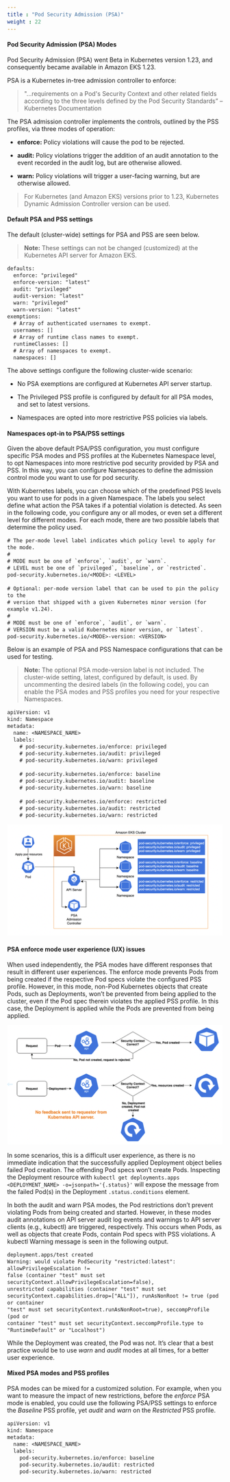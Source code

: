 ```yaml
---
title : "Pod Security Admission (PSA)"
weight : 22
---
```


#### Pod Security Admission (PSA) Modes

Pod Security Admission (PSA) went Beta in Kubernetes version 1.23, and consequently became available in Amazon EKS 1.23.

PSA is a Kubernetes in-tree admission controller to enforce: 

> "…requirements on a Pod's Security Context and other related fields according to the three levels defined by the Pod Security Standards” – Kubernetes Documentation

The PSA admission controller implements the controls, outlined by the PSS profiles, via three modes of operation:

- __enforce:__ Policy violations will cause the pod to be rejected.

- __audit:__ Policy violations trigger the addition of an audit annotation to the event recorded in the audit log, but are otherwise allowed.

- __warn:__ Policy violations will trigger a user-facing warning, but are otherwise allowed.

> For Kubernetes (and Amazon EKS) versions prior to 1.23, Kubernetes Dynamic Admission Controller version can be used.

#### Default PSA and PSS settings

The default (cluster-wide) settings for PSA and PSS are seen below.

> __Note:__ These settings can not be changed (customized) at the Kubernetes API server for Amazon EKS. 

```
defaults:
  enforce: "privileged"
  enforce-version: "latest"
  audit: "privileged"
  audit-version: "latest"
  warn: "privileged"
  warn-version: "latest"
exemptions:
  # Array of authenticated usernames to exempt.
  usernames: []
  # Array of runtime class names to exempt.
  runtimeClasses: []
  # Array of namespaces to exempt.
  namespaces: []
```

The above settings configure the following cluster-wide scenario:

- No PSA exemptions are configured at Kubernetes API server startup.

- The Privileged PSS profile is configured by default for all PSA modes, and set to latest versions.

- Namespaces are opted into more restrictive PSS policies via labels.


#### Namespaces opt-in to PSA/PSS settings

Given the above default PSA/PSS configuration, you must configure specific PSA modes and PSS profiles at the Kubernetes Namespace level, to opt Namespaces into more restrictive pod security provided by PSA and PSS. In this way, you can configure Namespaces to define the admission control mode you want to use for pod security. 

With Kubernetes labels, you can choose which of the predefined PSS levels you want to use for pods in a given Namespace. The labels you select define what action the PSA takes if a potential violation is detected. As seen in the following code, you configure any or all modes, or even set a different level for different modes. For each mode, there are two possible labels that determine the policy used.

```
# The per-mode level label indicates which policy level to apply for the mode.
#
# MODE must be one of `enforce`, `audit`, or `warn`.
# LEVEL must be one of `privileged`, `baseline`, or `restricted`.
pod-security.kubernetes.io/<MODE>: <LEVEL>

# Optional: per-mode version label that can be used to pin the policy to the
# version that shipped with a given Kubernetes minor version (for example v1.24).
#
# MODE must be one of `enforce`, `audit`, or `warn`.
# VERSION must be a valid Kubernetes minor version, or `latest`.
pod-security.kubernetes.io/<MODE>-version: <VERSION>
```

Below is an example of PSA and PSS Namespace configurations that can be used for testing. 

> __Note:__ The optional PSA mode-version label is not included. The cluster-wide setting, latest, configured by default, is used. By uncommenting the desired labels (in the following code), you can enable the PSA modes and PSS profiles you need for your respective Namespaces.

```
apiVersion: v1
kind: Namespace
metadata:
  name: <NAMESPACE_NAME>
  labels:    
    # pod-security.kubernetes.io/enforce: privileged
    # pod-security.kubernetes.io/audit: privileged
    # pod-security.kubernetes.io/warn: privileged
    
    # pod-security.kubernetes.io/enforce: baseline
    # pod-security.kubernetes.io/audit: baseline
    # pod-security.kubernetes.io/warn: baseline
    
    # pod-security.kubernetes.io/enforce: restricted
    # pod-security.kubernetes.io/audit: restricted
    # pod-security.kubernetes.io/warn: restricted
```

![Namespaces opt into PSA and PSS settings](/static/images/pod-security/pss-psa/k8s-psa-pss.png)


#### PSA enforce mode user experience (UX) issues

When used independently, the PSA modes have different responses that result in different user experiences. The enforce mode prevents Pods from being created if the respective Pod specs violate the configured PSS profile. However, in this mode, non-Pod Kubernetes objects that create Pods, such as Deployments, won’t be prevented from being applied to the cluster, even if the Pod spec therein violates the applied PSS profile. In this case, the Deployment is applied while the Pods are prevented from being applied.


![PSA UX Issues](/static/images/pod-security/pss-psa/psa-ux-issues.png)


In some scenarios, this is a difficult user experience, as there is no immediate indication that the successfully applied Deployment object belies failed Pod creation. The offending Pod specs won’t create Pods. Inspecting the Deployment resource with `kubectl get deployments.apps <DEPLOYMENT_NAME> -o=jsonpath='{.status}'` will expose the message from the failed Pod(s) in the Deployment `.status.conditions` element.

In both the audit and warn PSA modes, the Pod restrictions don’t prevent violating Pods from being created and started. However, in these modes audit annotations on API server audit log events and warnings to API server clients (e.g., kubectl) are triggered, respectively. This occurs when Pods, as well as objects that create Pods, contain Pod specs with PSS violations. A kubectl Warning message is seen in the following output.

```
deployment.apps/test created
Warning: would violate PodSecurity "restricted:latest": allowPrivilegeEscalation != 
false (container "test" must set securityContext.allowPrivilegeEscalation=false), 
unrestricted capabilities (container "test" must set 
securityContext.capabilities.drop=["ALL"]), runAsNonRoot != true (pod or container 
"test" must set securityContext.runAsNonRoot=true), seccompProfile (pod or 
container "test" must set securityContext.seccompProfile.type to "RuntimeDefault" or "Localhost")
```

While the Deployment was created, the Pod was not. It’s clear that a best practice would be to use *warn* and *audit* modes at all times, for a better user experience.

#### Mixed PSA modes and PSS profiles
PSA modes can be mixed for a customized solution. For example, when you want to measure the impact of new restrictions, before the *enforce* PSA mode is enabled, you could use the following PSA/PSS settings to enforce the *Baseline* PSS profile, yet *audit* and *warn* on the *Restricted* PSS profile.

```
apiVersion: v1
kind: Namespace
metadata:
  name: <NAMESPACE_NAME>
  labels:    
    pod-security.kubernetes.io/enforce: baseline
    pod-security.kubernetes.io/audit: restricted
    pod-security.kubernetes.io/warn: restricted

```


